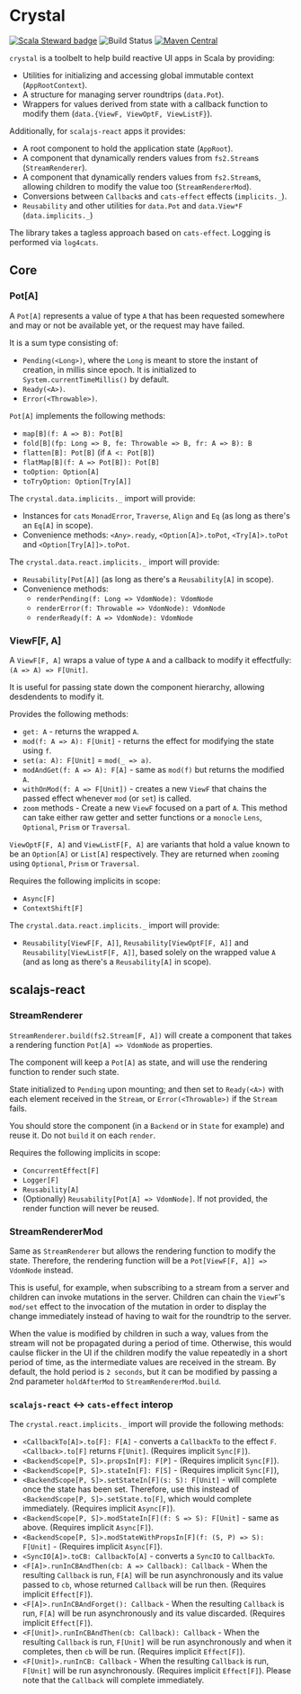 # Crystal

[![Scala Steward badge](https://img.shields.io/badge/Scala_Steward-helping-blue.svg?style=flat&logo=data:image/png;base64,iVBORw0KGgoAAAANSUhEUgAAAA4AAAAQCAMAAAARSr4IAAAAVFBMVEUAAACHjojlOy5NWlrKzcYRKjGFjIbp293YycuLa3pYY2LSqql4f3pCUFTgSjNodYRmcXUsPD/NTTbjRS+2jomhgnzNc223cGvZS0HaSD0XLjbaSjElhIr+AAAAAXRSTlMAQObYZgAAAHlJREFUCNdNyosOwyAIhWHAQS1Vt7a77/3fcxxdmv0xwmckutAR1nkm4ggbyEcg/wWmlGLDAA3oL50xi6fk5ffZ3E2E3QfZDCcCN2YtbEWZt+Drc6u6rlqv7Uk0LdKqqr5rk2UCRXOk0vmQKGfc94nOJyQjouF9H/wCc9gECEYfONoAAAAASUVORK5CYII=)](https://scala-steward.org) ![Build Status](https://github.com/rpiaggio/crystal/workflows/build/badge.svg) [![Maven Central](https://maven-badges.herokuapp.com/maven-central/com.rpiaggio/crystal_2.13/badge.svg)](https://maven-badges.herokuapp.com/maven-central/com.rpiaggio/crystal_2.13)

`crystal` is a toolbelt to help build reactive UI apps in Scala by providing:
* Utilities for initializing and accessing global immutable context (`AppRootContext`).
* A structure for managing server roundtrips (`data.Pot`).
* Wrappers for values derived from state with a callback function to modify them (`data.{ViewF, ViewOptF, ViewListF}`).

Additionally, for `scalajs-react` apps it provides:
* A root component to hold the application state (`AppRoot`).
* A component that dynamically renders values from `fs2.Stream`s (`StreamRenderer`).
* A component that dynamically renders values from `fs2.Stream`s, allowing children to modify the value too (`StreamRendererMod`).
* Conversions between `Callback`s and `cats-effect` effects (`implicits._`).
* `Reusability` and other utilities for `data.Pot` and `data.View*F` (`data.implicits._`)

The library takes a tagless approach based on `cats-effect`. Logging is performed via `log4cats`.

## Core

### Pot[A]

A `Pot[A]` represents a value of type `A` that has been requested somewhere and may or not be available yet, or the request may have failed.

It is a sum type consisting of:
- `Pending(<Long>)`, where the `Long` is meant to store the instant of creation, in millis since epoch. It is initialized to `System.currentTimeMillis()` by default.
- `Ready(<A>)`.
- `Error(<Throwable>)`.

`Pot[A]` implements the following methods: 
* `map[B](f: A => B): Pot[B]`
* `fold[B](fp: Long => B, fe: Throwable => B, fr: A => B): B`
* `flatten[B]: Pot[B]` (if `A <: Pot[B]`)
* `flatMap[B](f: A => Pot[B]): Pot[B]`
* `toOption: Option[A]`
* `toTryOption: Option[Try[A]]`

The `crystal.data.implicits._` import will provide:
* Instances for `cats` `MonadError`, `Traverse`, `Align` and `Eq` (as long as there's an `Eq[A]` in scope).
* Convenience methods: `<Any>.ready`, `<Option[A]>.toPot`, `<Try[A]>.toPot` and `<Option[Try[A]]>.toPot`.

The `crystal.data.react.implicits._` import will provide:
* `Reusability[Pot[A]]` (as long as there's a `Reusability[A]` in scope).
* Convenience methods:
  * `renderPending(f: Long => VdomNode): VdomNode`
  * `renderError(f: Throwable => VdomNode): VdomNode`
  * `renderReady(f: A => VdomNode): VdomNode`

### ViewF[F, A]

A `ViewF[F, A]` wraps a value of type `A` and a callback to modify it effectfully: `(A => A) => F[Unit]`.

It is useful for passing state down the component hierarchy, allowing desdendents to modify it.

Provides the following methods:
* `get: A` - returns the wrapped `A`.
* `mod(f: A => A): F[Unit]` - returns the effect for modifying the state using `f`.
* `set(a: A): F[Unit]` = `mod(_ => a)`.
* `modAndGet(f: A => A): F[A]` - same as `mod(f)` but returns the modified `A`.
* `withOnMod(f: A => F[Unit])` - creates a new `ViewF` that chains the passed effect whenever `mod` (or `set`) is called.
* `zoom` methods - Create a new `ViewF` focused on a part of `A`. This method can take either raw getter and setter functions or a `monocle` `Lens`, `Optional`, `Prism` or `Traversal`.

`ViewOptF[F, A]` and `ViewListF[F, A]` are variants that hold a value known to be an `Option[A]` or `List[A]` respectively. They are returned when `zoom`ing using `Optional`, `Prism` or `Traversal`.

Requires the following implicits in scope:
* `Async[F]`
* `ContextShift[F]`

The `crystal.data.react.implicits._` import will provide:
* `Reusability[ViewF[F, A]]`, `Reusability[ViewOptF[F, A]]` and `Reusability[ViewListF[F, A]]`, based solely on the wrapped value `A` (and as long as there's a `Reusability[A]` in scope).

## scalajs-react

### StreamRenderer

`StreamRenderer.build(fs2.Stream[F, A])` will create a component that takes a rendering function `Pot[A] => VdomNode` as properties.

The component will keep a `Pot[A]` as state, and will use the rendering function to render such state.

State initialized to `Pending` upon mounting; and then set to `Ready(<A>)` with each element received in the `Stream`, or `Error(<Throwable>)` if the `Stream` fails.

You should store the component (in a `Backend` or in `State` for example) and reuse it. Do not `build` it on each `render`.

Requires the following implicits in scope:
* `ConcurrentEffect[F]`
* `Logger[F]`
* `Reusability[A]`
* (Optionally) `Reusability[Pot[A] => VdomNode]`. If not provided, the render function will never be reused.

### StreamRendererMod

Same as `StreamRenderer` but allows the rendering function to modify the state. Therefore, the rendering function will be a `Pot[ViewF[F, A]] => VdomNode` instead.

This is useful, for example, when subscribing to a stream from a server and children can invoke mutations in the server. Children can chain the `ViewF`'s `mod/set` effect to the invocation of the mutation in order to display the change immediately instead of having to wait for the roundtrip to the server.

When the value is modified by children in such a way, values from the stream will not be propagated during a period of time. Otherwise, this would caulse flicker in the UI if the children modify the value repeatedly in a short period of time, as the intermediate values are received in the stream. By default, the hold period is `2 seconds`, but it can be modified by passing a 2nd parameter `holdAfterMod` to `StreamRendererMod.build`.

### `scalajs-react` <-> `cats-effect` interop

The `crystal.react.implicits._` import will provide the following methods:
* `<CallbackTo[A]>.to[F]: F[A]` - converts a `CallbackTo` to the effect `F`. `<Callback>.to[F]` returns `F[Unit]`. (Requires implicit `Sync[F]`).
* `<BackendScope[P, S]>.propsIn[F]: F[P]` - (Requires implicit `Sync[F]`).
* `<BackendScope[P, S]>.stateIn[F]: F[S]` - (Requires implicit `Sync[F]`),
* `<BackendScope[P, S]>.setStateIn[F](s: S): F[Unit]` - will complete once the state has been set. Therefore, use this instead of `<BackendScope[P, S]>.setState.to[F]`, which would complete immediately. (Requires implicit `Async[F]`).
* `<BackendScope[P, S]>.modStateIn[F](f: S => S): F[Unit]` - same as above. (Requires implicit `Async[F]`).
* `<BackendScope[P, S]>.modStateWithPropsIn[F](f: (S, P) => S): F[Unit]` - (Requires implicit `Async[F]`).
* `<SyncIO[A]>.toCB: CallbackTo[A]` - converts a `SyncIO` to `CallbackTo`.
* `<F[A]>.runInCBAndThen(cb: A => Callback): Callback` - When the resulting `Callback` is run, `F[A]` will be run asynchronously and its value passed to `cb`, whose returned `Callback` will be run then. (Requires implicit `Effect[F]`).
* `<F[A]>.runInCBAndForget(): Callback` - When the resulting `Callback` is run, `F[A]` will be run asynchronously and its value discarded. (Requires implicit `Effect[F]`).
* `<F[Unit]>.runInCBAndThen(cb: Callback): Callback` - When the resulting `Callback` is run, `F[Unit]` will be run asynchronously and when it completes, then `cb` will be run. (Requires implicit `Effect[F]`).
* `<F[Unit]>.runInCB: Callback` - When the resulting `Callback` is run, `F[Unit]` will be run asynchronously. (Requires implicit `Effect[F]`). Please note that the `Callback` will complete immediately.
